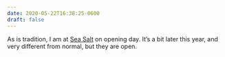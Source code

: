 ```yaml
---
date: 2020-05-22T16:38:25-0600
draft: false
---
```


As is tradition, I am at [Sea Salt](https://www.seasaltmpls.com/) on opening day. It’s a bit later this year, and very different from normal, but they are open.

